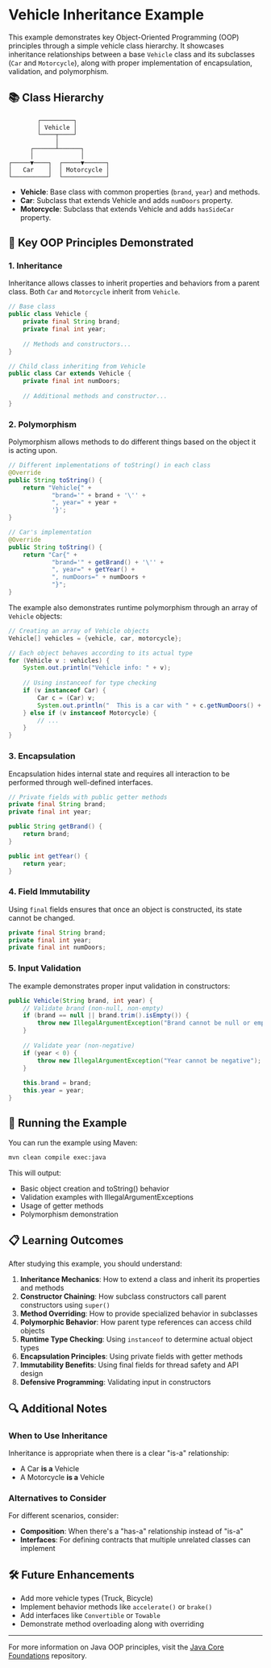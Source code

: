 # Vehicle Inheritance Example

This example demonstrates key Object-Oriented Programming (OOP) principles through a simple vehicle class hierarchy. It showcases inheritance relationships between a base `Vehicle` class and its subclasses (`Car` and `Motorcycle`), along with proper implementation of encapsulation, validation, and polymorphism.

## 📚 Class Hierarchy

```
        ┌─────────┐
        │ Vehicle │
        └────┬────┘
             │
      ┌──────┴──────┐
      │             │
┌─────▼────┐  ┌─────▼──────┐
│   Car    │  │ Motorcycle │
└──────────┘  └────────────┘
```

- **Vehicle**: Base class with common properties (`brand`, `year`) and methods.
- **Car**: Subclass that extends Vehicle and adds `numDoors` property.
- **Motorcycle**: Subclass that extends Vehicle and adds `hasSideCar` property.

## 🔑 Key OOP Principles Demonstrated

### 1. Inheritance

Inheritance allows classes to inherit properties and behaviors from a parent class. Both `Car` and `Motorcycle` inherit from `Vehicle`.

```java
// Base class
public class Vehicle {
    private final String brand;
    private final int year;
    
    // Methods and constructors...
}

// Child class inheriting from Vehicle
public class Car extends Vehicle {
    private final int numDoors;
    
    // Additional methods and constructor...
}
```

### 2. Polymorphism

Polymorphism allows methods to do different things based on the object it is acting upon.

```java
// Different implementations of toString() in each class
@Override
public String toString() {
    return "Vehicle{" +
            "brand='" + brand + '\'' +
            ", year=" + year +
            '}';
}

// Car's implementation
@Override
public String toString() {
    return "Car{" +
            "brand='" + getBrand() + '\'' +
            ", year=" + getYear() + 
            ", numDoors=" + numDoors +
            "}";
}
```

The example also demonstrates runtime polymorphism through an array of `Vehicle` objects:

```java
// Creating an array of Vehicle objects
Vehicle[] vehicles = {vehicle, car, motorcycle};

// Each object behaves according to its actual type
for (Vehicle v : vehicles) {
    System.out.println("Vehicle info: " + v);
    
    // Using instanceof for type checking
    if (v instanceof Car) {
        Car c = (Car) v;
        System.out.println("  This is a car with " + c.getNumDoors() + " doors");
    } else if (v instanceof Motorcycle) {
        // ...
    }
}
```

### 3. Encapsulation

Encapsulation hides internal state and requires all interaction to be performed through well-defined interfaces.

```java
// Private fields with public getter methods
private final String brand;
private final int year;

public String getBrand() {
    return brand;
}

public int getYear() {
    return year;
}
```

### 4. Field Immutability

Using `final` fields ensures that once an object is constructed, its state cannot be changed.

```java
private final String brand;
private final int year;
private final int numDoors;
```

### 5. Input Validation

The example demonstrates proper input validation in constructors:

```java
public Vehicle(String brand, int year) {
    // Validate brand (non-null, non-empty)
    if (brand == null || brand.trim().isEmpty()) {
        throw new IllegalArgumentException("Brand cannot be null or empty");
    }
    
    // Validate year (non-negative)
    if (year < 0) {
        throw new IllegalArgumentException("Year cannot be negative");
    }
    
    this.brand = brand;
    this.year = year;
}
```

## 🔄 Running the Example

You can run the example using Maven:

```bash
mvn clean compile exec:java
```

This will output:
- Basic object creation and toString() behavior
- Validation examples with IllegalArgumentExceptions
- Usage of getter methods
- Polymorphism demonstration

## 📋 Learning Outcomes

After studying this example, you should understand:

1. **Inheritance Mechanics**: How to extend a class and inherit its properties and methods
2. **Constructor Chaining**: How subclass constructors call parent constructors using `super()`
3. **Method Overriding**: How to provide specialized behavior in subclasses
4. **Polymorphic Behavior**: How parent type references can access child objects
5. **Runtime Type Checking**: Using `instanceof` to determine actual object types
6. **Encapsulation Principles**: Using private fields with getter methods
7. **Immutability Benefits**: Using final fields for thread safety and API design
8. **Defensive Programming**: Validating input in constructors

## 🔍 Additional Notes

### When to Use Inheritance

Inheritance is appropriate when there is a clear "is-a" relationship:
- A Car **is a** Vehicle
- A Motorcycle **is a** Vehicle

### Alternatives to Consider

For different scenarios, consider:
- **Composition**: When there's a "has-a" relationship instead of "is-a"
- **Interfaces**: For defining contracts that multiple unrelated classes can implement

## 🛠️ Future Enhancements

- Add more vehicle types (Truck, Bicycle)
- Implement behavior methods like `accelerate()` or `brake()`
- Add interfaces like `Convertible` or `Towable`
- Demonstrate method overloading along with overriding

---

For more information on Java OOP principles, visit the [Java Core Foundations](https://github.com/java-learning-path/java-core-foundations) repository.

